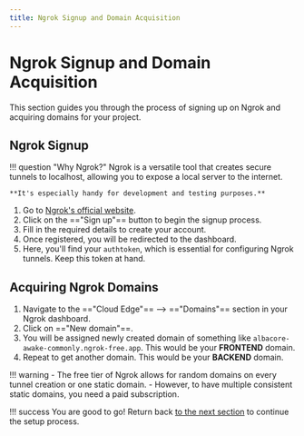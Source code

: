 ```yaml
---
title: Ngrok Signup and Domain Acquisition
---
```


# Ngrok Signup and Domain Acquisition

This section guides you through the process of signing up on Ngrok and acquiring domains for your project.

## Ngrok Signup

!!! question "Why Ngrok?"
    Ngrok is a versatile tool that creates secure tunnels to localhost, allowing you to expose a local server to the internet. 
    
    **It's especially handy for development and testing purposes.**

1. Go to [Ngrok's official website](https://ngrok.com/).
2. Click on the =="Sign up"== button to begin the signup process.
3. Fill in the required details to create your account. 
4. Once registered, you will be redirected to the dashboard. 
5. Here, you'll find your `authtoken`, which is essential for configuring Ngrok tunnels. Keep this token at hand.

## Acquiring Ngrok Domains

1. Navigate to the =="Cloud Edge"== --> =="Domains"== section in your Ngrok dashboard.
2. Click on =="New domain"==.
3. You will be assigned newly created domain of something like `albacore-awake-commonly.ngrok-free.app`. This would be your **FRONTEND** domain.
4. Repeat to get another domain. This would be your **BACKEND** domain.

!!! warning
    - The free tier of Ngrok allows for random domains on every tunnel creation or one static domain. 
    - However, to have multiple consistent static domains, you need a paid subscription.

!!! success
    You are good to go! Return back [to the next section](https://docs.medsync.botfather.dev/configuration/) to continue the setup process.